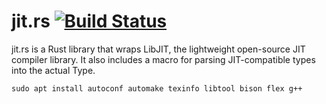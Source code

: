 jit.rs [![Build Status](https://travis-ci.org/TomBebbington/jit.rs.svg?branch=master)](https://travis-ci.org/TomBebbington/jit.rs)
======
jit.rs is a Rust library that wraps LibJIT, the lightweight open-source JIT compiler library. It also includes a macro for parsing JIT-compatible types into the actual Type.

```
sudo apt install autoconf automake texinfo libtool bison flex g++
```